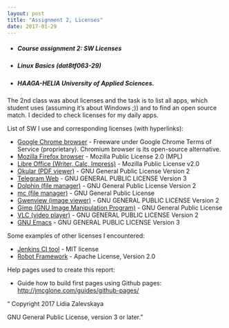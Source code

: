 ```yaml
---
layout: post
title: "Assignment 2, Licenses"
date: 2017-01-29
---
```


* ##### Course assignment 2: SW Licenses
* ##### Linux Basics (dat8tf063-29)
* ##### HAAGA-HELIA University of Applied Sciences.
 
The 2nd class was about licenses and the task is to list all apps, which student uses (assuming it’s about Windows ;)) and to find an open source match. I decided to check licenses for my daily apps.

List of SW I use and corresponding licenses (with hyperlinks):

* [Google Chrome browser](https://en.wikipedia.org/wiki/Google_Chrome) - Freeware under Google Chrome Terms of Service (proprietary). Chromium browser is its open-source alternative.
* [Mozilla Firefox browser](https://en.wikipedia.org/wiki/Firefox) - Mozilla Public License 2.0 (MPL)
* [Libre Office (Writer, Calc, Impress)](https://www.libreoffice.org/about-us/licenses/) - Mozilla Public License v2.0
* [Okular (PDF viewer)](https://github.com/KDE/okular/blob/master/COPYING) - GNU General Public License Version 2
* [Telegram Web](https://github.com/zhukov/webogram/blob/master/LICENSE) - GNU GENERAL PUBLIC LICENSE Version 3
* [Dolphin (file manager)](https://userbase.kde.org/Dolphin) - GNU General Public License Version 2
* [mc (file manager)](https://github.com/MidnightCommander/mc) - GNU General Public License
* [Gwenview (image viewer)](https://cgit.kde.org/gwenview.git/tree/COPYING) - GNU GENERAL PUBLIC LICENSE Version 2
* [Gimp (GNU Image Manipulation Program)](https://www.gimp.org/about/) - GNU General Public License
* [VLC (video player)](http://www.videolan.org/contribute.html) - GNU GENERAL PUBLIC LICENSE Version 2
* [GNU Emacs](https://www.gnu.org/software/emacs/) - GNU GENERAL PUBLIC LICENSE Version 3


Some examples of other licenses I encountered:

* [Jenkins CI tool](https://jenkins.io/license/) - MIT license
* [Robot Framework](https://github.com/robotframework/robotframework/blob/master/LICENSE.txt) - Apache License, Version 2.0


Help pages used to create this report:

* Guide how to build first pages using Github pages: <http://jmcglone.com/guides/github-pages/>



“ Copyright 2017 Lidia Zalevskaya

   GNU General Public License, version 3 or later.”

